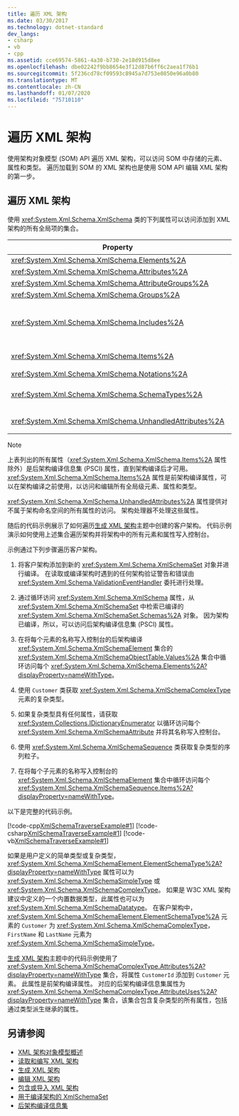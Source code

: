 ```yaml
---
title: 遍历 XML 架构
ms.date: 03/30/2017
ms.technology: dotnet-standard
dev_langs:
- csharp
- vb
- cpp
ms.assetid: cce69574-5861-4a30-b730-2e18d915d8ee
ms.openlocfilehash: dbe02242f9bb8654e3f12d87b6ff6c2aea1f76b1
ms.sourcegitcommit: 5f236cd78cf09593c8945a7d753e0850e96a0b80
ms.translationtype: MT
ms.contentlocale: zh-CN
ms.lasthandoff: 01/07/2020
ms.locfileid: "75710110"
---
```

# <a name="traversing-xml-schemas"></a>遍历 XML 架构

使用架构对象模型 (SOM) API 遍历 XML 架构，可以访问 SOM 中存储的元素、属性和类型。 遍历加载到 SOM 的 XML 架构也是使用 SOM API 编辑 XML 架构的第一步。

## <a name="traversing-an-xml-schema"></a>遍历 XML 架构

使用 <xref:System.Xml.Schema.XmlSchema> 类的下列属性可以访问添加到 XML 架构的所有全局项的集合。

|Property|存储在集合或数组中的对象类型|
|--------------|---------------------------------------------------|
|<xref:System.Xml.Schema.XmlSchema.Elements%2A>|<xref:System.Xml.Schema.XmlSchemaElement>|
|<xref:System.Xml.Schema.XmlSchema.Attributes%2A>|<xref:System.Xml.Schema.XmlSchemaAttribute>|
|<xref:System.Xml.Schema.XmlSchema.AttributeGroups%2A>|<xref:System.Xml.Schema.XmlSchemaAttributeGroup>|
|<xref:System.Xml.Schema.XmlSchema.Groups%2A>|<xref:System.Xml.Schema.XmlSchemaGroup>|
|<xref:System.Xml.Schema.XmlSchema.Includes%2A>|<xref:System.Xml.Schema.XmlSchemaExternal>、<xref:System.Xml.Schema.XmlSchemaInclude>、<xref:System.Xml.Schema.XmlSchemaImport> 或 <xref:System.Xml.Schema.XmlSchemaRedefine>|
|<xref:System.Xml.Schema.XmlSchema.Items%2A>|<xref:System.Xml.Schema.XmlSchemaObject>（提供对所有全局级元素、属性和类型的访问）|
|<xref:System.Xml.Schema.XmlSchema.Notations%2A>|<xref:System.Xml.Schema.XmlSchemaNotation>|
|<xref:System.Xml.Schema.XmlSchema.SchemaTypes%2A>|<xref:System.Xml.Schema.XmlSchemaType>, <xref:System.Xml.Schema.XmlSchemaSimpleType>, <xref:System.Xml.Schema.XmlSchemaComplexType>|
|<xref:System.Xml.Schema.XmlSchema.UnhandledAttributes%2A>|<xref:System.Xml.XmlAttribute>（提供对不属于架构命名空间的属性的访问）|

> [!NOTE]
> 上表列出的所有属性（<xref:System.Xml.Schema.XmlSchema.Items%2A> 属性除外）是后架构编译信息集 (PSCI) 属性，直到架构编译后才可用。 <xref:System.Xml.Schema.XmlSchema.Items%2A> 属性是前架构编译属性，可以在架构编译之前使用，以访问和编辑所有全局级元素、属性和类型。
>
> <xref:System.Xml.Schema.XmlSchema.UnhandledAttributes%2A> 属性提供对不属于架构命名空间的所有属性的访问。 架构处理器不处理这些属性。

随后的代码示例展示了如何遍历[生成 XML 架构](../../../../docs/standard/data/xml/building-xml-schemas.md)主题中创建的客户架构。 代码示例演示如何使用上述集合遍历架构并将架构中的所有元素和属性写入控制台。

示例通过下列步骤遍历客户架构。

1. 将客户架构添加到新的 <xref:System.Xml.Schema.XmlSchemaSet> 对象并进行编译。 在读取或编译架构时遇到的任何架构验证警告和错误由 <xref:System.Xml.Schema.ValidationEventHandler> 委托进行处理。

2. 通过循环访问 <xref:System.Xml.Schema.XmlSchema> 属性，从 <xref:System.Xml.Schema.XmlSchemaSet> 中检索已编译的 <xref:System.Xml.Schema.XmlSchemaSet.Schemas%2A> 对象。 因为架构已编译，所以，可以访问后架构编译信息集 (PSCI) 属性。

3. 在将每个元素的名称写入控制台的后架构编译 <xref:System.Xml.Schema.XmlSchemaElement> 集合的 <xref:System.Xml.Schema.XmlSchemaObjectTable.Values%2A> 集合中循环访问每个 <xref:System.Xml.Schema.XmlSchema.Elements%2A?displayProperty=nameWithType>。

4. 使用 `Customer` 类获取 <xref:System.Xml.Schema.XmlSchemaComplexType> 元素的复杂类型。

5. 如果复杂类型具有任何属性，请获取 <xref:System.Collections.IDictionaryEnumerator> 以循环访问每个 <xref:System.Xml.Schema.XmlSchemaAttribute> 并将其名称写入控制台。

6. 使用 <xref:System.Xml.Schema.XmlSchemaSequence> 类获取复杂类型的序列粒子。

7. 在将每个子元素的名称写入控制台的 <xref:System.Xml.Schema.XmlSchemaElement> 集合中循环访问每个 <xref:System.Xml.Schema.XmlSchemaSequence.Items%2A?displayProperty=nameWithType>。

以下是完整的代码示例。

[!code-cpp[XmlSchemaTraverseExample#1](../../../../samples/snippets/cpp/VS_Snippets_Data/XmlSchemaTraverseExample/CPP/XmlSchemaTraverseExample.cpp#1)]
[!code-csharp[XmlSchemaTraverseExample#1](../../../../samples/snippets/csharp/VS_Snippets_Data/XmlSchemaTraverseExample/CS/XmlSchemaTraverseExample.cs#1)]
[!code-vb[XmlSchemaTraverseExample#1](../../../../samples/snippets/visualbasic/VS_Snippets_Data/XmlSchemaTraverseExample/VB/XmlSchemaTraverseExample.vb#1)]

如果是用户定义的简单类型或复杂类型，<xref:System.Xml.Schema.XmlSchemaElement.ElementSchemaType%2A?displayProperty=nameWithType> 属性可以为 <xref:System.Xml.Schema.XmlSchemaSimpleType> 或 <xref:System.Xml.Schema.XmlSchemaComplexType>。 如果是 W3C XML 架构建议中定义的一个内置数据类型，此属性也可以为 <xref:System.Xml.Schema.XmlSchemaDatatype>。 在客户架构中，<xref:System.Xml.Schema.XmlSchemaElement.ElementSchemaType%2A> 元素的 `Customer` 为 <xref:System.Xml.Schema.XmlSchemaComplexType>，`FirstName` 和 `LastName` 元素为 <xref:System.Xml.Schema.XmlSchemaSimpleType>。

[生成 XML 架构](../../../../docs/standard/data/xml/building-xml-schemas.md)主题中的代码示例使用了 <xref:System.Xml.Schema.XmlSchemaComplexType.Attributes%2A?displayProperty=nameWithType> 集合，将属性 `CustomerId` 添加到 `Customer` 元素。 此属性是前架构编译属性。 对应的后架构编译信息集属性为 <xref:System.Xml.Schema.XmlSchemaComplexType.AttributeUses%2A?displayProperty=nameWithType> 集合，该集合包含复杂类型的所有属性，包括通过类型派生继承的属性。

## <a name="see-also"></a>另请参阅

- [XML 架构对象模型概述](../../../../docs/standard/data/xml/xml-schema-object-model-overview.md)
- [读取和编写 XML 架构](../../../../docs/standard/data/xml/reading-and-writing-xml-schemas.md)
- [生成 XML 架构](../../../../docs/standard/data/xml/building-xml-schemas.md)
- [编辑 XML 架构](../../../../docs/standard/data/xml/editing-xml-schemas.md)
- [包含或导入 XML 架构](../../../../docs/standard/data/xml/including-or-importing-xml-schemas.md)
- [用于编译架构的 XmlSchemaSet](../../../../docs/standard/data/xml/xmlschemaset-for-schema-compilation.md)
- [后架构编译信息集](../../../../docs/standard/data/xml/post-schema-compilation-infoset.md)
